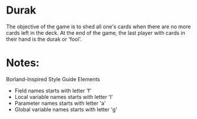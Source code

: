 # Durak
 The objective of the game is to shed all one's cards when there are no more cards left in the deck. At the end of the game, the last player with cards in their hand is the durak or 'fool'.


Notes: 
=============================================================================================================
Borland-Inspired Style Guide Elements
- Field names starts with letter 'f'
- Local variable names starts with letter 'l'
- Parameter names starts with letter 'a'
- Global variable names starts with letter 'g'
